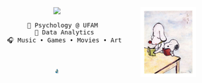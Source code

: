 <div align="center">
  <img src="https://github.com/albuquerquehellen/albuquerquehellen/blob/main/transferir%20(22).jpg?raw=true" width="25%" align="right" />
  
  <img src="https://readme-typing-svg.demolab.com?font=Inconsolata&weight=500&size=50&duration=4000&pause=300&color=cbd2ef&center=true&vCenter=true&multiline=true&repeat=false&random=false&width=1300&height=140&lines=hi!+i'm+hellen.+welcome+to+my+hub!+%CB%9A+%E0%BC%98%E2%99%A1+%E2%8B%86%EF%BD%A1%CB%9A" width="70%" />


  <br>

  <pre>
    💼 Psychology @ UFAM 
    📖 Data Analytics
    🎧 Music • Games • Movies • Art
  </pre>

  <br>

  <img src="https://github.com/albuquerquehellen/albuquerquehellen/blob/main/banners.gif?raw=true" height="10" />

  <br><br><br>
</div>

